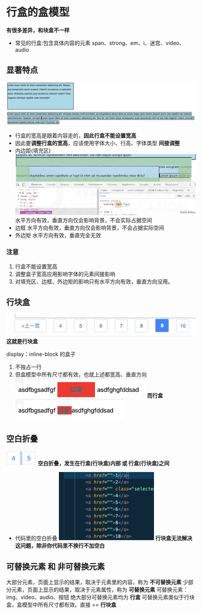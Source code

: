 # 行盒的盒模型

**有很多差异，和块盒不一样**

- 常见的行盒:包含具体内容的元素
span、strong、em、i、迷宫、video、audio

## 显著特点
![](笔记/2020-04-05-21-07-35.png)
- 行盒的宽高是跟着内容走的，**因此行盒不能设置宽高**
- 因此要**调整行盒的宽高**，应该使用字体大小、行高、字体类型 **间接调整**
- 内边距(填充区)
![](笔记/2020-04-05-21-11-23.png)
水平方向有效，垂直方向仅会影响背景，不会实际占据空间
- 边框
水平方向有效，垂直方向仅会影响背景，不会占据实际空间
- 外边矩
水平方向有效，垂直完全无效

### 注意
1. 行盒不能设置宽高
2. 调整盒子宽高应用影响字体的元素间接影响
3. 对填充区、边框、外边矩的影响只有水平方向有效，垂直方向没用。


## 行块盒
![](笔记/2020-04-05-21-22-20.png)
**这就是行块盒**

display：inline-block 的盒子

1. 不独占一行
2. 但盒模型中所有尺寸都有效，也就上述都宽高、垂直方向
![](笔记/2020-04-05-21-19-48.png)
**而行盒**
![](笔记/2020-04-05-21-20-12.png)
## 空白折叠
![](笔记/2020-04-05-21-36-22.png)
**空白折叠，发生在行盒(行块盒)内部 或 行盒(行块盒)之间**
- 代码里的空白折叠
![](笔记/2020-04-05-21-35-54.png)
**行块盒无法解决这问题，除非你代码里不换行不加空白**
## 可替换元素 和 非可替换元素

大部分元素，页面上显示的结果，取决于元素里的内容，称为 **不可替换元素**
少部分元素，页面上显示的结果，取决于元素属性，称为 **可替换元素**
可替换元素：img、video、audio、按钮
绝大部分可替换元素均为 **行盒**
可替换元素类似于行块盒，盒模型中所有尺寸都有效。直接 == **行块盒**


